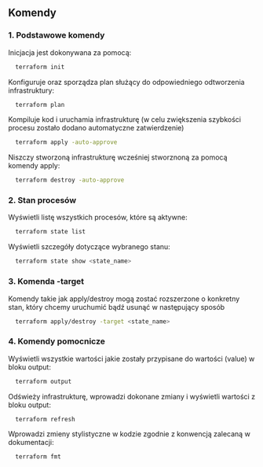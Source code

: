 ## Komendy 

### 1. Podstawowe komendy

Inicjacja jest dokonywana za pomocą:
```bash
  terraform init
```
Konfiguruje oraz sporządza plan służący do odpowiedniego odtworzenia infrastruktury:
```bash
  terraform plan
```
Kompiluje kod i uruchamia infrastrukturę (w celu zwiększenia szybkości procesu zostało dodano automatyczne zatwierdzenie)
```bash
  terraform apply -auto-approve
```
Niszczy stworzoną infrastrukturę wcześniej stworznoną za pomocą komendy apply:
```bash
  terraform destroy -auto-approve
```

### 2. Stan procesów
Wyświetli listę wszystkich procesów, które są aktywne:
```bash
  terraform state list
```
Wyświetli szczegóły dotyczące wybranego stanu:
```bash
  terraform state show <state_name>
```

### 3. Komenda -target
Komendy takie jak apply/destroy mogą zostać rozszerzone o konkretny stan, który chcemy uruchumić bądź usunąć w następujący sposób
```bash
  terraform apply/destroy -target <state_name>
```


### 4. Komendy pomocnicze
Wyświetli wszystkie wartości jakie zostały przypisane do wartości (value) w bloku output:
```bash
  terraform output
```
Odświeży infrastrukturę, wprowadzi dokonane zmiany i wyświetli wartości z bloku output:
```bash
  terraform refresh
```
Wprowadzi zmieny stylistyczne w kodzie zgodnie z konwencją zalecaną w dokumentacji:
```bash
  terraform fmt
```